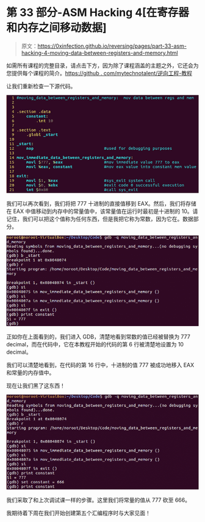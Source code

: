 # 第 33 部分-ASM Hacking 4[在寄存器和内存之间移动数据]

> 原文：<https://0xinfection.github.io/reversing/pages/part-33-asm-hacking-4-moving-data-between-registers-and-memory.html>

如需所有课程的完整目录，请点击下方，因为除了课程涵盖的主题之外，它还会为您提供每个课程的简介。[https://github . com/mytechnotalent/逆向工程-教程](https://github.com/mytechnotalent/Reverse-Engineering-Tutorial)

让我们重新检查一下源代码。

![](img/02fab8043453409aa5126cf1e2853372.png)

我们可以再次看到，我们将把 777 十进制的直接值移到 EAX。然后，我们将存储在 EAX 中值移动到内存中的常量值中，该常量值在运行时最初是十进制的 10。请记住，我们可以把这个值称为任何东西，但是我把它称为常数，因为它在。数据部分。

![](img/03a5bca7f4632e620f8401405e7e06fe.png)

正如你在上面看到的，我们进入 GDB，清楚地看到常数的值已经被替换为 777 decimal，而在代码中，它在本教程开始的代码的第 6 行被清楚地设置为 10 decimal。

我们可以清楚地看到，在代码的第 16 行中，十进制的值 777 被成功地移入 EAX 和常量的内存值中。

现在让我们黑了这东西！

![](img/c5942d76dd5e9682cef80501b3158542.png)

我们采取了和上次调试课一样的步骤。这里我们将常量的值从 777 砍至 666。

我期待着下周在我们开始创建第五个汇编程序时与大家见面！
